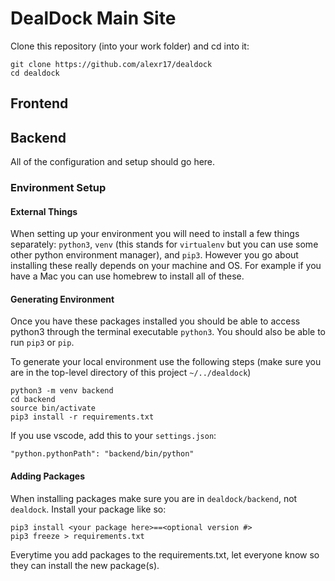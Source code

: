 # DealDock Main Site

Clone this repository (into your work folder) and cd into it:
```
git clone https://github.com/alexr17/dealdock
cd dealdock
```

## Frontend

## Backend

All of the configuration and setup should go here.

### Environment Setup

#### External Things
When setting up your environment you will need to install a few things separately: `python3`, `venv` (this stands for `virtualenv` but you can use some other python environment manager), and `pip3`. However you go about installing these really depends on your machine and OS. For example if you have a Mac you can use homebrew to install all of these.

#### Generating Environment
Once you have these packages installed you should be able to access python3 through the terminal executable `python3`. You should also be able to run `pip3` or `pip`.

To generate your local environment use the following steps (make sure you are in the top-level directory of this project `~/../dealdock`)
```
python3 -m venv backend
cd backend
source bin/activate
pip3 install -r requirements.txt
```

If you use vscode, add this to your `settings.json`:
```
"python.pythonPath": "backend/bin/python"
```

#### Adding Packages
When installing packages make sure you are in `dealdock/backend`, not `dealdock`. Install your package like so:
```
pip3 install <your package here>==<optional version #>
pip3 freeze > requirements.txt
```
Everytime you add packages to the requirements.txt, let everyone know so they can install the new package(s).